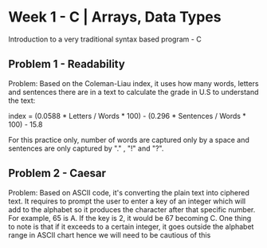 # Week 1 - C | Arrays, Data Types
Introduction to a very traditional syntax based program - C

## Problem 1 - Readability
Problem: Based on the Coleman-Liau index, it uses how many words, letters and sentences there are in a text to calculate the grade in U.S to understand the text:

index = (0.0588 * Letters / Words * 100) - (0.296 * Sentences / Words * 100) - 15.8

For this practice only, number of words are captured only by a space and sentences are only captured by "." , "!" and "?".

## Problem 2 - Caesar
Problem: Based on ASCII code, it's converting the plain text into ciphered text. It requires to prompt the user to enter a key of an integer which will add to the alphabet so it produces the character after that specific number. For example, 65 is A. If the key is 2, it would be 67 becoming C. One thing to note is that if it exceeds to a certain integer, it goes outside the alphabet range in ASCII chart hence we will need to be cautious of this
